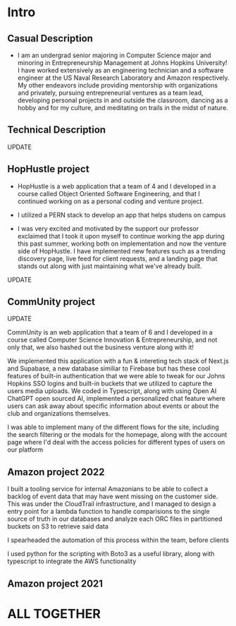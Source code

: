 





# Intro


## Casual Description

- I am an undergrad senior majoring in Computer Science major and minoring in Entrepreneurship Management at Johns Hopkins University! I have worked extensively as an engineering technician and a software engineer at the US Naval Research Laboratory and Amazon respectively. My other endeavors include providing mentorship with organizations and privately, pursuing entrepreneurial ventures as a team lead, developing personal projects in and outside the classroom, dancing as a hobby and for my culture, and meditating on trails in the midst of nature.


## Technical Description

UPDATE



## HopHustle project

- HopHustle is a web application that a team of 4 and I developed in a course called Object Oriented Software Engineering, and that I continued working on as a personal coding and venture project.

- I utilized a PERN stack to develop an app that helps studens on campus


- I was very excited and motivated by the support our professor exclaimed that I took it upon myself to continue working the app during this past summer, working both on implementation and now the venture side of HopHustle. I have implemented new features such as a trending discovery page, live feed for client requests, and a landing page that stands out along with just maintaining what we've already built.

UPDATE


## CommUnity project

UPDATE

CommUnity is an web application that a team of 6 and I developed in a course called Computer Science Innovation & Entrepreneurship, and not only that, we also hashed out the business venture along with it!

We implemented this application with a fun & intereting tech stack of Next.js and Supabase, a new database similiar to Firebase but has these cool features of built-in authentication that we were able to tweak for our Johns Hopkins SSO logins and built-in buckets that we utilized to capture the users media uploads. We coded in Typescript, along with using Open AI ChatGPT open sourced AI, implemented a personalized chat feature where users can ask away about specific information about events or about the club and organizations themselves. 

I was able to implement many of the different flows for the site, including the search filtering or the modals for the homepage, along with the account page where I'd deal with the access policies for different types of users on our platform


## Amazon project 2022

I built a tooling service for internal Amazonians to be able to collect a backlog of event data
that may have went missing on the customer side. This was under the CloudTrail infrastructure, and
I managed to design a entry point for a lambda function to handle comparisions to the single source of truth
in our databases and analyze each ORC files in partitioned buckets on S3 to retrieve said data

I spearheaded the automation of this process within the team, before clients 

I used python for the scripting with Boto3 as a useful library, along with typescript to integrate the AWS functionality


## Amazon project 2021




# ALL TOGETHER